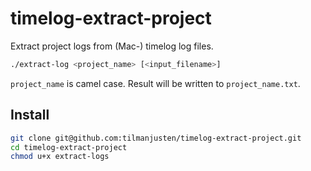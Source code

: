 # timelog-extract-project

Extract project logs from (Mac-) timelog log files.

```bash
./extract-log <project_name> [<input_filename>]
```

`project_name` is camel case. Result will be written to `project_name.txt`.

## Install

```bash
git clone git@github.com:tilmanjusten/timelog-extract-project.git
cd timelog-extract-project
chmod u+x extract-logs
```
